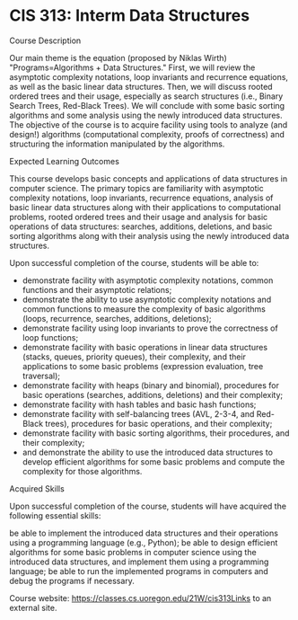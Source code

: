 # CIS 313: Interm Data Structures

Course Description 

Our main theme is the equation (proposed by Niklas Wirth) "Programs=Algorithms +
Data Structures." First, we will review the asymptotic complexity notations,
loop invariants and recurrence equations, as well as the basic linear data
structures. Then, we will discuss rooted ordered trees and their usage,
especially as search structures (i.e., Binary Search Trees, Red-Black Trees). We
will conclude with some basic sorting algorithms and some analysis using the
newly introduced data structures. The objective of the course is to acquire
facility using tools to analyze (and design!) algorithms (computational
complexity, proofs of correctness) and structuring the information manipulated
by the algorithms.

Expected Learning Outcomes

This course develops basic concepts and applications of data structures in
computer science. The primary topics are familiarity with asymptotic complexity
notations, loop invariants, recurrence equations, analysis of basic linear data
structures along with their applications to computational problems, rooted
ordered trees and their usage and analysis for basic operations of data
structures: searches, additions, deletions, and basic sorting algorithms along
with their analysis using the newly introduced data structures.

Upon successful completion of the course, students will be able to:

- demonstrate facility with asymptotic complexity notations, common functions
  and their asymptotic relations; 
- demonstrate the ability to use asymptotic complexity notations and common
  functions to measure the complexity of basic algorithms (loops, recurrence,
  searches, additions, deletions); 
- demonstrate facility using loop invariants to prove the correctness of loop
  functions; 
- demonstrate facility with basic operations in linear data structures (stacks,
  queues, priority queues), their complexity, and their applications to some
  basic problems (expression evaluation, tree traversal); 
- demonstrate facility with heaps (binary and binomial), procedures for basic
  operations (searches, additions, deletions) and their complexity; 
- demonstrate facility with hash tables and basic hash functions; 
- demonstrate facility with self-balancing trees (AVL, 2-3-4, and Red-Black
  trees), procedures for basic operations, and their complexity;
- demonstrate facility with basic sorting algorithms, their procedures, and
  their complexity; 
- and demonstrate the ability to use the introduced data structures to develop
  efficient algorithms for some basic problems and compute the complexity for
  those algorithms.

Acquired Skills

Upon successful completion of the course, students will have acquired the
following essential skills:

be able to implement the introduced data structures and their operations using a
programming language (e.g., Python); be able to design efficient algorithms for
some basic problems in computer science using the introduced data structures,
and implement them using a programming language; be able to run the implemented
programs in computers and debug the programs if necessary.


Course website: https://classes.cs.uoregon.edu/21W/cis313Links to an external
site.